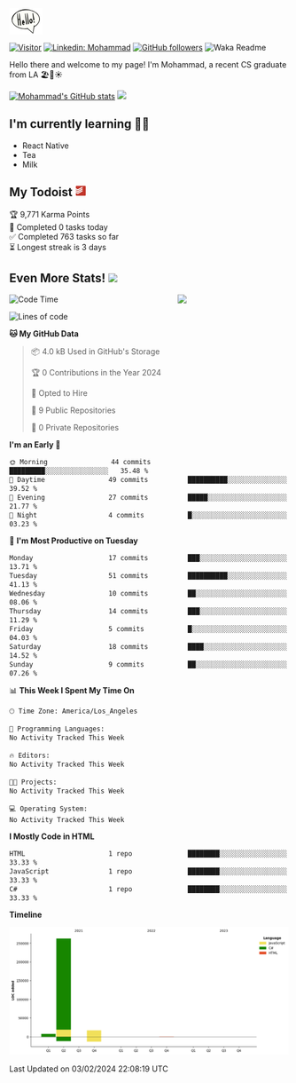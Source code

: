 <img src="assets\giphy.webp" width="60" align="top">

[![Visitor](https://visitor-badge.laobi.icu/badge?page_id=moesheyab.moesheyab)](https://github.com/moesheyab)
[![Linkedin: Mohammad](https://img.shields.io/badge/-Mohammad-blue?style=flat-square&logo=Linkedin&logoColor=white&link=https://www.linkedin.com/in/mohammad-alsheyab-b51311114/)](https://www.linkedin.com/in/mohammad-alsheyab-b51311114/)
 [![GitHub followers](https://img.shields.io/github/followers/moesheyab.svg?style=social&label=Follow)](https://github.com/moesheyab?tab=followers) 
 ![Waka Readme](https://github.com/moesheyab/moesheyab/workflows/Waka%20Readme/badge.svg) 

 
<!-- <a href="https://www.linkedin.com/in/mohammad-alsheyab-b51311114/"><img align="" alt="Mohammad's LinkedIn" width="22px" src="assets\linkedin.svg"/></a>  -->


Hello there and welcome to my page!
I'm Mohammad, a recent CS graduate from LA 🏖️🌴☀️


[![Mohammad's GitHub stats](https://github-readme-stats.vercel.app/api?username=moesheyab&?count_private=true&show_icons=true&theme=gotham&hide_border=true&custom_title=Qucik+Overview+Of+My+GitHub+Stats)](https://github.com/anuraghazra/github-readme-stats)
<img src="https://media.giphy.com/media/KzJkzjggfGN5Py6nkT/giphy.gif" align="" width="199">
<br/>
<dev>
  <h2> I'm currently learning  👨‍💻 </h2> 
  <ul>
    <li>React Native</li>
    <li>Tea</li>
    <li>Milk</li>
</ul>
</dev>

<h2>My Todoist <img src="assets\todoist.svg" width="20"></img></h2>

<!-- TODO-IST:START -->
🏆  9,771 Karma Points           
🌸  Completed 0 tasks today           
✅  Completed 763 tasks so far           
⏳  Longest streak is 3 days
<!-- TODO-IST:END -->


## Even More Stats! <img src="https://media.giphy.com/media/UoLt6Tm8wlSnWGfSFs/giphy.gif" width="50" align="">

<img src=https://media.giphy.com/media/lP8xu5t2DLGG045H8F/giphy.gif width="200" align="right">

<!--START_SECTION:waka-->
![Code Time](http://img.shields.io/badge/Code%20Time-12%20hrs%2014%20mins-blue)

![Lines of code](https://img.shields.io/badge/From%20Hello%20World%20I%27ve%20Written-286.9%20thousand%20lines%20of%20code-blue)

**🐱 My GitHub Data** 

> 📦 4.0 kB Used in GitHub's Storage 
 > 
> 🏆 0 Contributions in the Year 2024
 > 
> 💼 Opted to Hire
 > 
> 📜 9 Public Repositories 
 > 
> 🔑 0 Private Repositories 
 > 
**I'm an Early 🐤** 

```text
🌞 Morning                44 commits          █████████░░░░░░░░░░░░░░░░   35.48 % 
🌆 Daytime                49 commits          ██████████░░░░░░░░░░░░░░░   39.52 % 
🌃 Evening                27 commits          █████░░░░░░░░░░░░░░░░░░░░   21.77 % 
🌙 Night                  4 commits           █░░░░░░░░░░░░░░░░░░░░░░░░   03.23 % 
```
📅 **I'm Most Productive on Tuesday** 

```text
Monday                   17 commits          ███░░░░░░░░░░░░░░░░░░░░░░   13.71 % 
Tuesday                  51 commits          ██████████░░░░░░░░░░░░░░░   41.13 % 
Wednesday                10 commits          ██░░░░░░░░░░░░░░░░░░░░░░░   08.06 % 
Thursday                 14 commits          ███░░░░░░░░░░░░░░░░░░░░░░   11.29 % 
Friday                   5 commits           █░░░░░░░░░░░░░░░░░░░░░░░░   04.03 % 
Saturday                 18 commits          ████░░░░░░░░░░░░░░░░░░░░░   14.52 % 
Sunday                   9 commits           ██░░░░░░░░░░░░░░░░░░░░░░░   07.26 % 
```


📊 **This Week I Spent My Time On** 

```text
🕑︎ Time Zone: America/Los_Angeles

💬 Programming Languages: 
No Activity Tracked This Week

🔥 Editors: 
No Activity Tracked This Week

🐱‍💻 Projects: 
No Activity Tracked This Week

💻 Operating System: 
No Activity Tracked This Week
```

**I Mostly Code in HTML** 

```text
HTML                     1 repo              ████████░░░░░░░░░░░░░░░░░   33.33 % 
JavaScript               1 repo              ████████░░░░░░░░░░░░░░░░░   33.33 % 
C#                       1 repo              ████████░░░░░░░░░░░░░░░░░   33.33 % 
```



**Timeline**

![Lines of Code chart](https://raw.githubusercontent.com/moesheyab/moesheyab/main/assets/bar_graph.png)


 Last Updated on 03/02/2024 22:08:19 UTC
<!--END_SECTION:waka-->








<!--- 
[![willianrod's wakatime stats](https://github-readme-stats.vercel.app/api/wakatime?username=moesheyab)](https://github.com/anuraghazra/github-readme-stats)
<p align="center">
  <b><em>GitHub Stats:</em></b> <br/>
    <img src="https://github-readme-streak-stats.herokuapp.com/?user=moesheyab" alt="GitHub Stats" /> <br/><br/>
  <b><em>Programming activity (Last 7 days):</em></b> <br/>
    <img src="https://github-readme-stats.vercel.app/api/wakatime?username=moesheyab" alt="WakaTime" />
  </p>
--->



<!---
moesheyab/moesheyab is a ✨ special ✨ repository because its `README.md` (this file) appears on your GitHub profile.
You can click the Preview link to take a look at your changes.
--->
